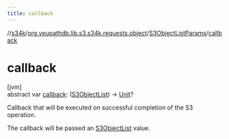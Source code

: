 ```yaml
---
title: callback
---
```

//[s34k](../../../index.html)/[org.veupathdb.lib.s3.s34k.requests.object](../index.html)/[S3ObjectListParams](index.html)/[callback](callback.html)



# callback



[jvm]\
abstract var [callback](callback.html): ([S3ObjectList](../../org.veupathdb.lib.s3.s34k.response.object/-s3-object-list/index.html)) -&gt; [Unit](https://kotlinlang.org/api/latest/jvm/stdlib/kotlin/-unit/index.html)?



Callback that will be executed on successful completion of the S3 operation.



The callback will be passed an [S3ObjectList](../../org.veupathdb.lib.s3.s34k.response.object/-s3-object-list/index.html) value.




